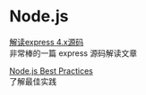 # Node.js


[解读express 4.x源码](https://segmentfault.com/a/1190000000577149?utm_source=Weibo&utm_medium=shareLink&utm_campaign=socialShare)  
非常棒的一篇 express 源码解读文章

[Node.js Best Practices](https://blog.risingstack.com/node-js-best-practices/)  
了解最佳实践